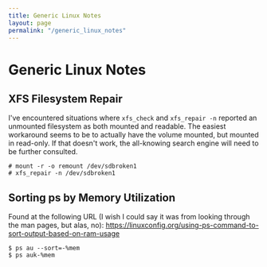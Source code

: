 ```yaml
---
title: Generic Linux Notes
layout: page
permalink: "/generic_linux_notes"
---
```


# Generic Linux Notes

## XFS Filesystem Repair
I've encountered situations where `xfs_check` and `xfs_repair -n` reported an unmounted filesystem as both mounted and readable. 
The easiest workaround seems to be to actually have the volume mounted, but mounted in read-only. If that doesn't work, the all-knowing search engine will need to be further consulted.

```shell
# mount -r -o remount /dev/sdbroken1
# xfs_repair -n /dev/sdbroken1
```
## Sorting ps by Memory Utilization
Found at the following URL (I wish I could say it was from looking through the man pages, but alas, no): https://linuxconfig.org/using-ps-command-to-sort-output-based-on-ram-usage

```shell
$ ps au --sort=-%mem
$ ps auk-%mem
```
